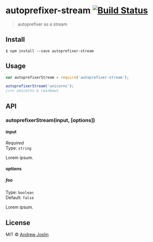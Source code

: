 # autoprefixer-stream [![Build Status](https://travis-ci.org/eaze/autoprefixer-stream.svg?branch=master)](https://travis-ci.org/eaze/autoprefixer-stream)

> autoprefixer as a stream


## Install

```
$ npm install --save autoprefixer-stream
```


## Usage

```js
var autoprefixerStream = require('autoprefixer-stream');

autoprefixerStream('unicorns');
//=> unicorns & rainbows
```

## API

### autoprefixerStream(input, [options])

#### input

*Required*  
Type: `string`

Lorem ipsum.

#### options

##### foo

Type: `boolean`  
Default: `false`

Lorem ipsum.


## License

MIT © [Andrew Joslin](http://eazeup.com)
